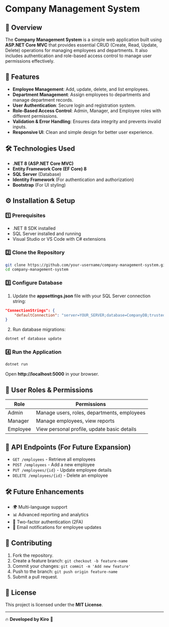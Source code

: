 # Company Management System

## 📌 Overview
The **Company Management System** is a simple web application built using **ASP.NET Core MVC** that provides essential CRUD (Create, Read, Update, Delete) operations for managing employees and departments. It also includes authentication and role-based access control to manage user permissions effectively.

## 🎯 Features
- **Employee Management**: Add, update, delete, and list employees.
- **Department Management**: Assign employees to departments and manage department records.
- **User Authentication**: Secure login and registration system.
- **Role-Based Access Control**: Admin, Manager, and Employee roles with different permissions.
- **Validation & Error Handling**: Ensures data integrity and prevents invalid inputs.
- **Responsive UI**: Clean and simple design for better user experience.

## 🛠 Technologies Used
- **.NET 8 (ASP.NET Core MVC)**
- **Entity Framework Core (EF Core) 8**
- **SQL Server** (Database)
- **Identity Framework** (For authentication and authorization)
- **Bootstrap** (For UI styling)

## ⚙️ Installation & Setup

### 1️⃣ Prerequisites
- .NET 8 SDK installed
- SQL Server installed and running
- Visual Studio or VS Code with C# extensions

### 2️⃣ Clone the Repository
```sh
git clone https://github.com/your-username/company-management-system.git
cd company-management-system
```

### 3️⃣ Configure Database
1. Update the **appsettings.json** file with your SQL Server connection string:
```json
"ConnectionStrings": {
    "defaultConnection": "server=YOUR_SERVER;database=CompanyDB;trusted_connection=true;MultipleActiveResultSets=true"
}
```
2. Run database migrations:
```sh
dotnet ef database update
```

### 4️⃣ Run the Application
```sh
dotnet run
```
Open **http://localhost:5000** in your browser.

## 👥 User Roles & Permissions
| Role    | Permissions |
|---------|------------|
| Admin   | Manage users, roles, departments, employees |
| Manager | Manage employees, view reports |
| Employee | View personal profile, update basic details |

## 📌 API Endpoints (For Future Expansion)
- `GET /employees` - Retrieve all employees
- `POST /employees` - Add a new employee
- `PUT /employees/{id}` - Update employee details
- `DELETE /employees/{id}` - Delete an employee

## 🛠 Future Enhancements
- 🌍 Multi-language support
- 📊 Advanced reporting and analytics
- 🔐 Two-factor authentication (2FA)
- 📧 Email notifications for employee updates

## 🤝 Contributing
1. Fork the repository.
2. Create a feature branch: `git checkout -b feature-name`
3. Commit your changes: `git commit -m 'Add new feature'`
4. Push to the branch: `git push origin feature-name`
5. Submit a pull request.

## 📜 License
This project is licensed under the **MIT License**.

---

🔥 **Developed by Kiro** 🚀

